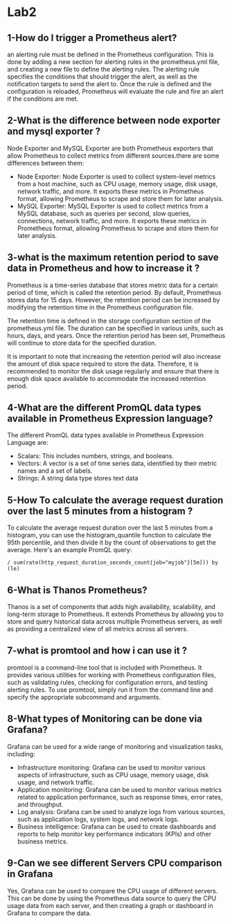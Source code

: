# Lab2
## 1-How do I trigger a Prometheus alert?
an alerting rule must be defined in the Prometheus configuration. This is done by adding a new section for alerting rules in the prometheus.yml file, and creating a new file to define the alerting rules. The alerting rule specifies the conditions that should trigger the alert, as well as the notification targets to send the alert to. Once the rule is defined and the configuration is reloaded, Prometheus will evaluate the rule and fire an alert if the conditions are met.


## 2-What is the difference between node exporter and mysql exporter ?
Node Exporter and MySQL Exporter are both Prometheus exporters that allow Prometheus to collect metrics from different sources.there are some differences between them:
- Node Exporter: Node Exporter is used to collect system-level metrics from a host machine, such as CPU usage, memory usage, disk usage, network traffic, and more. It exports these metrics in Prometheus format, allowing Prometheus to scrape and store them for later analysis.
- MySQL Exporter: MySQL Exporter is used to collect metrics from a MySQL database, such as queries per second, slow queries, connections, network traffic, and more. It exports these metrics in Prometheus format, allowing Prometheus to scrape and store them for later analysis.

## 3-what is the maximum retention period to save data in Prometheus and how to increase it ?
Prometheus is a time-series database that stores metric data for a certain period of time, which is called the retention period. By default, Prometheus stores data for 15 days. However, the retention period can be increased by modifying the retention time in the Prometheus configuration file.

The retention time is defined in the storage configuration section of the prometheus.yml file. The duration can be specified in various units, such as hours, days, and years. Once the retention period has been set, Prometheus will continue to store data for the specified duration.

It is important to note that increasing the retention period will also increase the amount of disk space required to store the data. Therefore, it is recommended to monitor the disk usage regularly and ensure that there is enough disk space available to accommodate the increased retention period.


## 4-What are the different PromQL data types available in Prometheus Expression language?
The different PromQL data types available in Prometheus Expression Language are:
- Scalars: This includes numbers, strings, and booleans.
- Vectors: A vector is a set of time series data, identified by their metric names and a set of labels.
- Strings: A string data type stores text data

## 5-How To calculate the average request duration over the last 5 minutes from a histogram ?
To calculate the average request duration over the last 5 minutes from a histogram, you can use the histogram_quantile function to calculate the 95th percentile, and then divide it by the count of observations to get the average. Here's an example PromQL query:
``` sum(rate(http_request_duration_seconds_bucket{job="myjob"}[5m])) by (le)
/ sum(rate(http_request_duration_seconds_count{job="myjob"}[5m])) by (le)
```
## 6-What is Thanos Prometheus?
Thanos is a set of components that adds high availability, scalability, and long-term storage to Prometheus. It extends Prometheus by allowing you to store and query historical data across multiple Prometheus servers, as well as providing a centralized view of all metrics across all servers.

## 7-what is promtool and how i can use it ?
promtool is a command-line tool that is included with Prometheus. It provides various utilities for working with Prometheus configuration files, such as validating rules, checking for configuration errors, and testing alerting rules. To use promtool, simply run it from the command line and specify the appropriate subcommand and arguments.

## 8-What types of Monitoring can be done via Grafana?
Grafana can be used for a wide range of monitoring and visualization tasks, including:
- Infrastructure monitoring: Grafana can be used to monitor various aspects of infrastructure, such as CPU usage, memory usage, disk usage, and network traffic.
- Application monitoring: Grafana can be used to monitor various metrics related to application performance, such as response times, error rates, and throughput.
- Log analysis: Grafana can be used to analyze logs from various sources, such as application logs, system logs, and network logs.
- Business intelligence: Grafana can be used to create dashboards and reports to help monitor key performance indicators (KPIs) and other business metrics.

## 9-Can we see different Servers CPU comparison in Grafana
Yes, Grafana can be used to compare the CPU usage of different servers. This can be done by using the Prometheus data source to query the CPU usage data from each server, and then creating a graph or dashboard in Grafana to compare the data.
